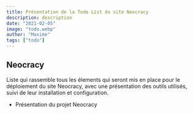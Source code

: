 ```yaml
---
title: Présentation de la Todo List du site Neocracy
description: description
date: "2021-02-05"
image: "todo.webp"
author: "Maxime"
tags: ["todo"]
---
```


## Neocracy

Liste qui rassemble tous les élements qui seront mis en place pour le déploiement du site Neocracy, avec une présentation des outils utilisés, suivi de leur installation et configuration.

- Présentation du projet Neocracy
